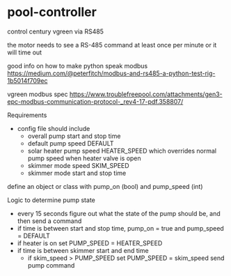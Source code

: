 # pool-controller

control century vgreen via RS485

the motor needs to see a RS-485 command at least once per minute or it will time out

good info on how to make python speak modbus
https://medium.com/@peterfitch/modbus-and-rs485-a-python-test-rig-1b5014f709ec

vgreen modbus spec
https://www.troublefreepool.com/attachments/gen3-epc-modbus-communication-protocol-_rev4-17-pdf.358807/



Requirements
- config file should include
  - overall pump start and stop time
  - default pump speed DEFAULT
  - solar heater pump speed HEATER_SPEED which overrides normal pump speed when heater valve is open
  - skimmer mode speed SKIM_SPEED
  - skimmer mode start and stop time

  
define an object or class with pump_on (bool) and pump_speed (int)

Logic to determine pump state
- every 15 seconds figure out what the state of the pump should be, and then send a command
- if time is between start and stop time, pump_on = true and pump_speed = DEFAULT
- if heater is on set PUMP_SPEED = HEATER_SPEED
- if time is between skimmer start and end time
  - if skim_speed > PUMP_SPEED set PUMP_SPEED = skim_speed
send pump command
